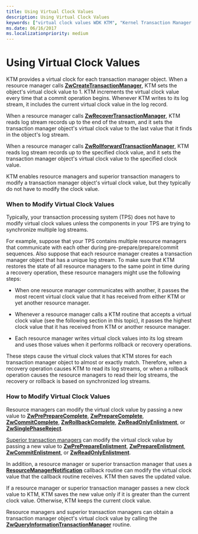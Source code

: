 ```yaml
---
title: Using Virtual Clock Values
description: Using Virtual Clock Values
keywords: ["virtual clock values WDK KTM", "Kernel Transaction Manager WDK , virtual clock values", "KTM WDK , virtual clock values", "transactions WDK KTM , virtual clock values"]
ms.date: 06/16/2017
ms.localizationpriority: medium
---
```


# Using Virtual Clock Values


KTM provides a virtual clock for each transaction manager object. When a resource manager calls [**ZwCreateTransactionManager**](/windows-hardware/drivers/ddi/wdm/nf-wdm-ntcreatetransactionmanager), KTM sets the object's virtual clock value to 1. KTM increments the virtual clock value every time that a commit operation begins. Whenever KTM writes to its log stream, it includes the current virtual clock value in the log record.

When a resource manager calls [**ZwRecoverTransactionManager**](/windows-hardware/drivers/ddi/wdm/nf-wdm-ntrecovertransactionmanager), KTM reads log stream records up to the end of the stream, and it sets the transaction manager object's virtual clock value to the last value that it finds in the object's log stream.

When a resource manager calls [**ZwRollforwardTransactionManager**](/windows-hardware/drivers/ddi/wdm/nf-wdm-ntrollforwardtransactionmanager), KTM reads log stream records up to the specified clock value, and it sets the transaction manager object's virtual clock value to the specified clock value.

KTM enables resource managers and superior transaction managers to modify a transaction manager object's virtual clock value, but they typically do not have to modify the clock value.

### When to Modify Virtual Clock Values

Typically, your transaction processing system (TPS) does not have to modify virtual clock values unless the components in your TPS are trying to synchronize multiple log streams.

For example, suppose that your TPS contains multiple resource managers that communicate with each other during pre-prepare/prepare/commit sequences. Also suppose that each resource manager creates a transaction manager object that has a unique log stream. To make sure that KTM restores the state of all resource managers to the same point in time during a recovery operation, these resource managers might use the following steps:

-   When one resource manager communicates with another, it passes the most recent virtual clock value that it has received from either KTM or yet another resource manager.

-   Whenever a resource manager calls a KTM routine that accepts a virtual clock value (see the following section in this topic), it passes the highest clock value that it has received from KTM or another resource manager.

-   Each resource manager writes virtual clock values into its log stream and uses those values when it performs rollback or recovery operations.

These steps cause the virtual clock values that KTM stores for each transaction manager object to almost or exactly match. Therefore, when a recovery operation causes KTM to read its log streams, or when a rollback operation causes the resource managers to read their log streams, the recovery or rollback is based on synchronized log streams.

### How to Modify Virtual Clock Values

Resource managers can modify the virtual clock value by passing a new value to [**ZwPrePrepareComplete**](/windows-hardware/drivers/ddi/wdm/nf-wdm-ntprepreparecomplete), [**ZwPrepareComplete**](/windows-hardware/drivers/ddi/wdm/nf-wdm-ntpreparecomplete), [**ZwCommitComplete**](/windows-hardware/drivers/ddi/wdm/nf-wdm-ntcommitcomplete), [**ZwRollbackComplete**](/windows-hardware/drivers/ddi/wdm/nf-wdm-ntrollbackcomplete), [**ZwReadOnlyEnlistment**](/windows-hardware/drivers/ddi/wdm/nf-wdm-ntreadonlyenlistment), or [**ZwSinglePhaseReject**](/windows-hardware/drivers/ddi/wdm/nf-wdm-ntsinglephasereject).

[Superior transaction managers](creating-a-superior-transaction-manager.md) can modify the virtual clock value by passing a new value to [**ZwPrePrepareEnlistment**](/windows-hardware/drivers/ddi/wdm/nf-wdm-ntpreprepareenlistment), [**ZwPrepareEnlistment**](/windows-hardware/drivers/ddi/wdm/nf-wdm-ntprepareenlistment), [**ZwCommitEnlistment**](/windows-hardware/drivers/ddi/wdm/nf-wdm-ntcommitenlistment), or [**ZwReadOnlyEnlistment**](/windows-hardware/drivers/ddi/wdm/nf-wdm-ntreadonlyenlistment).

In addition, a resource manager or superior transaction manager that uses a [**ResourceManagerNotification**](/windows-hardware/drivers/ddi/wdm/nc-wdm-ptm_rm_notification) callback routine can modify the virtual clock value that the callback routine receives. KTM then saves the updated value.

If a resource manager or superior transaction manager passes a new clock value to KTM, KTM saves the new value only if it is greater than the current clock value. Otherwise, KTM keeps the current clock value.

Resource managers and superior transaction managers can obtain a transaction manager object's virtual clock value by calling the [**ZwQueryInformationTransactionManager**](/windows-hardware/drivers/ddi/wdm/nf-wdm-ntqueryinformationtransactionmanager) routine.

 


